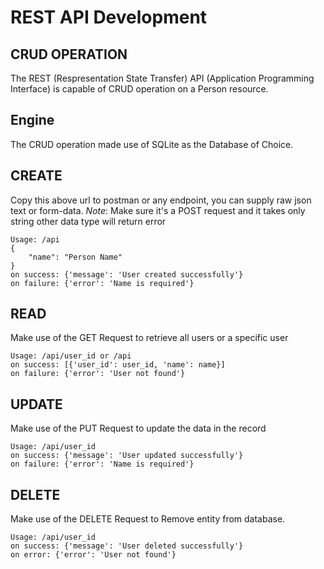 # REST API Development
## CRUD OPERATION
The REST (Respresentation State Transfer) API (Application Programming Interface) is capable of CRUD operation on a Person resource.
## Engine
The CRUD operation made use of SQLite as the Database of Choice.
## CREATE
Copy this above url to postman or any endpoint, you can supply raw json text or form-data.
*Note*: Make sure it's a POST request and it takes only string other data type will return error
```
Usage: /api
{
    "name": "Person Name"
}
on success: {'message': 'User created successfully'}
on failure: {'error': 'Name is required'}
```
## READ
Make use of the GET Request to retrieve all users or a specific user
```
Usage: /api/user_id or /api
on success: [{'user_id': user_id, 'name': name}]
on failure: {'error': 'User not found'}
```
## UPDATE
Make use of the PUT Request to update the data in the record
```
Usage: /api/user_id
on success: {'message': 'User updated successfully'}
on failure: {'error': 'Name is required'}
```
## DELETE
Make use of the DELETE Request to Remove entity from database.
```
Usage: /api/user_id
on success: {'message': 'User deleted successfully'}
on error: {'error': 'User not found'}
```
